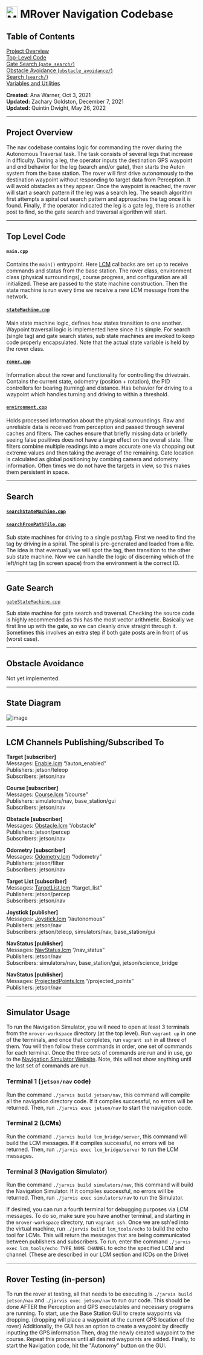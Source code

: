 # <img src="../../simulators/nav/src/static/mrover.png" alt="MRover Logo" width="30"/> MRover Navigation Codebase

## Table of Contents

[Project Overview](#project-overview) \
[Top-Level Code](#top-level-code) \
[Gate Search (`gate_search/`)](#gate-search) \
[Obstacle Avoidance (`obstacle_avoidance/`)](#obstacle-avoidance) \
[Search (`search/`)](#search) \
[Variables and Utilities](#variables-and-utilities)

**Created:** Ana Warner, Oct 3, 2021 \
**Updated:** Zachary Goldston, December 7, 2021 \
**Updated:** Quintin Dwight, May 26, 2022

---

<!----------------------------- Project Overview ----------------------------->

## Project Overview

The nav codebase contains logic for commanding the rover during the Autonomous Traversal task. The task consists of
several legs that increase in difficulty. During a leg, the operator inputs the destination GPS waypoint and end
behavior for the leg (search and/or gate), then starts the Auton system from the base station. The rover will first
drive autonomously to the destination waypoint without responding to target data from Perception. It will avoid
obstacles as they appear. Once the waypoint is reached, the rover will start a search pattern if the leg was a search
leg. The search algorithm first attempts a spiral out search pattern and approaches the tag once it is found. Finally,
if the operator indicated the leg is a gate leg, there is another post to find, so the gate search and traversal
algorithm will start.

---

<!----------------------------- Top-Level Code ----------------------------->

## Top Level Code

#### `main.cpp`

Contains the `main()` entrypoint. Here [LCM](https://github.com/lcm-proj/lcm) callbacks are set up to receive commands
and status from the base station.
The rover class, environment class (physical surroundings), course progress, and configuration are all initialized.
These are passed to the state machine construction.
Then the state machine is run every time we receive a new LCM message from the network.

#### [`stateMachine.cpp`](./stateMachine.cpp)

Main state machine logic, defines how states transition to one another.
Waypoint traversal logic is implemented here since it is simple.
For search (single tag) and gate search states, sub state machines are invoked to keep code properly encapsulated.
Note that the actual state variable is held by the rover class.

#### [`rover.cpp`](./rover.cpp)

Information about the rover and functionality for controlling the drivetrain.
Contains the current state, odometry (position + rotation), the PID controllers for bearing (turning) and distance.
Has behavior for driving to a waypoint which handles turning and driving to within a threshold.

#### [`environment.cpp`](./environment.cpp)

Holds processed information about the physical surroundings.
Raw and unreliable data is received from perception and passed through several caches and filters.
The caches ensure that briefly missing data or briefly seeing false positives does not have a large effect on the
overall state.
The filters combine multiple readings into a more accurate one via chopping out extreme values and then taking the
average of the remaining.
Gate location is calculated as global positioning by combing camera and odometry information.
Often times we do not have the targets in view, so this makes them persistent in space.

---

<!----------------------------- Search ----------------------------->

## Search

#### [`searchStateMachine.cpp`](./search/searchStateMachine.cpp)
#### [`searchFromPathFile.cpp`](./search/searchFromPathFile.cpp)

Sub state machines for driving to a single post/tag.
First we need to find the tag by driving in a spiral.
The spiral is pre-generated and loaded from a file.
The idea is that eventually we will spot the tag, then transition to the other sub state machine.
Now we can handle the logic of discerning which of the left/right tag (in screen space) from the environment is the
correct ID.

---

<!----------------------------- Gate Search ----------------------------->

## Gate Search

[`gateStateMachine.cpp`](./gate_search/gateStateMachine.cpp)

Sub state machine for gate search and traversal.
Checking the source code is highly recommended as this has the most vector arithmetic.
Basically we first line up with the gate, so we can cleanly drive straight through it.
Sometimes this involves an extra step if both gate posts are in front of us (worst case).

---

<!----------------------------- Obstacle Avoidance ----------------------------->

## Obstacle Avoidance

Not yet implemented.

---

## State Diagram

![image](https://user-images.githubusercontent.com/20666629/170621044-2055089d-cba9-4164-8472-e669dfc1ee66.png)

---

<!----------------------------- LCMs ----------------------------->

## LCM Channels Publishing/Subscribed To

**Target [subscriber]** \
Messages: [Enable.lcm](https://github.com/umrover/mrover-workspace/blob/main/rover_msgs/Enable.lcm)
“/auton_enabled” \
Publishers: jetson/teleop \
Subscribers: jetson/nav

**Course [subscriber]** \
Messages: [Course.lcm](https://github.com/umrover/mrover-workspace/blob/master/rover_msgs/Course.lcm) “/course” \
Publishers: simulators/nav, base_station/gui \
Subscribers: jetson/nav

**Obstacle [subscriber]** \
Messages: [Obstacle.lcm](https://github.com/umrover/mrover-workspace/blob/master/rover_msgs/Obstacle.lcm)
“/obstacle” \
Publishers: jetson/percep \
Subscribers: jetson/nav

**Odometry [subscriber]** \
Messages: [Odometry.lcm](https://github.com/umrover/mrover-workspace/blob/master/rover_msgs/Odometry.lcm)
“/odometry” \
Publishers: jetson/filter \
Subscribers: jetson/nav

**Target List [subscriber]** \
Messages: [TargetList.lcm](https://github.com/umrover/mrover-workspace/blob/master/rover_msgs/TargetList.lcm)
“/target_list” \
Publishers: jetson/percep \
Subscribers: jetson/nav

**Joystick [publisher]** \
Messages: [Joystick.lcm](https://github.com/umrover/mrover-workspace/blob/master/rover_msgs/Joystick.lcm)
“/autonomous” \
Publishers: jetson/nav \
Subscribers: jetson/teleop, simulators/nav, base_station/gui

**NavStatus [publisher]** \
Messages: [NavStatus.lcm](https://github.com/umrover/mrover-workspace/blob/master/rover_msgs/NavStatus.lcm)
“/nav_status” \
Publishers: jetson/nav \
Subscribers: simulators/nav, base_station/gui, jetson/science_bridge

**NavStatus [publisher]** \
Messages: [ProjectedPoints.lcm](https://github.com/umrover/mrover-workspace/blob/master/rover_msgs/ProjectedPoints.lcm)
“/projected_points” \
Publishers: jetson/nav

---

<!----------------------------- Simulator Usage ----------------------------->

## Simulator Usage

To run the Navigation Simulator, you will need to open at least 3 terminals from the `mrover-workspace` directory (at
the top level). Run `vagrant up` in one of the terminals, and once that completes, run `vagrant ssh` in all three of
them. You will then follow these commands in order, one set of commands for each terminal. Once the three sets of
commands are run and in use, go to the [Navigation Simulator Website](http://localhost:8010/). Note, this will not
show anything until the last set of commands are run.

### Terminal 1 (`jetson/nav` code)

Run the command `./jarvis build jetson/nav`, this command will compile all the navigation directory code. If it
compiles successful, no errors will be returned. Then, run `./jarvis exec jetson/nav` to start the navigation code.

### Terminal 2 (LCMs)

Run the command `./jarvis build lcm_bridge/server`, this command will build the LCM messages. If it compiles
successful, no errors will be returned. Then, run `./jarvis exec lcm_bridge/server` to run the LCM messages.

### Terminal 3 (Navigation Simulator)

Run the command `./jarvis build simulators/nav`, this command will build the Navigation Simulator. If it compiles
successful, no errors will be returned. Then, run `./jarvis exec simulators/nav` to run the Simulator.

If desired, you can run a fourth terminal for debugging purposes via LCM messages. To do so, make sure you have another
terminal, and starting in the `mrover-workspace` directory, run `vagrant ssh`. Once we are ssh'ed into the virtual
machine, run `./jarvis build lcm_tools/echo` to build the echo tool for LCMs. This will return the messages that are
being communicated between publishers and subscribers. To run, enter the
command `./jarvis exec lcm_tools/echo TYPE_NAME CHANNEL` to echo the specified LCM and channel. (These are described in
our LCM section and ICDs on the Drive)

---

<!----------------------------- Rover Testing ----------------------------->

## Rover Testing (in-person)

To run the rover at testing, all that needs to be executing is `./jarvis build jetson/nav`
and `./jarvis exec jetson/nav` to run our code. This should be done AFTER the Perception and GPS executables and
necessary programs are running. To start, use the Base Station GUI to create waypoints via dropping. (dropping will
place a waypoint at the current GPS location of the rover) Additionally, the GUI has an option to create a waypoint by
directly inputting the GPS information Then, drag the newly created waypoint to the course. Repeat this process until
all desired waypoints are added. Finally, to start the Navigation code, hit the "Autonomy" button on the GUI.
